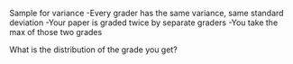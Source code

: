 Sample for variance
-Every grader has the same variance, same standard deviation
-Your paper is graded twice by separate graders
-You take the max of those two grades

What is the distribution of the grade you get?
